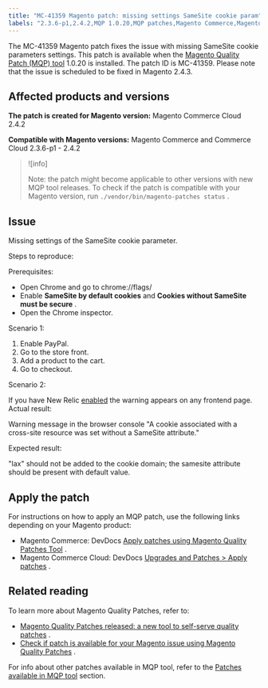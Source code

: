 ```yaml
---
title: "MC-41359 Magento patch: missing settings SameSite cookie param"
labels: "2.3.6-p1,2.4.2,MQP 1.0.20,MQP patches,Magento Commerce,Magento Commerce Cloud,SameSite,browser,cookies,error,settings,support tools"
---
```


The MC-41359 Magento patch fixes the issue with missing SameSite cookie parameters settings. This patch is available when the [Magento Quality Patch (MQP) tool](https://support.magento.com/hc/en-us/articles/360047139492) 1.0.20 is installed. The patch ID is MC-41359. Please note that the issue is scheduled to be fixed in Magento 2.4.3.

## Affected products and versions

 **The patch is created for Magento version:** Magento Commerce Cloud 2.4.2

 **Compatible with Magento versions:** Magento Commerce and Commerce Cloud 2.3.6-p1 - 2.4.2

>![info]
>
>Note: the patch might become applicable to other versions with new MQP tool releases. To check if the patch is compatible with your Magento version, run `./vendor/bin/magento-patches status` .

## Issue

Missing settings of the SameSite cookie parameter.

 <span class="wysiwyg-underline">Steps to reproduce:</span> 

Prerequisites:

* Open Chrome and go to chrome://flags/
* Enable **SameSite by default cookies** and **Cookies without SameSite must be secure** .
* Open the Chrome inspector.

 <span class="wysiwyg-underline">Scenario 1:</span> 

1. Enable PayPal.
1. Go to the store front.
1. Add a product to the cart.
1. Go to checkout.

 <span class="wysiwyg-underline">Scenario 2:</span> 

If you have New Relic [enabled](https://docs.magento.com/user-guide/reports/new-relic-reporting.html) the warning appears on any frontend page. <span class="wysiwyg-underline">Actual result:</span> 

Warning message in the browser console "A cookie associated with a cross-site resource was set without a SameSite attribute."

 <span class="wysiwyg-underline">Expected result:</span> 

"lax" should not be added to the cookie domain; the samesite attribute should be present with default value.

## Apply the patch

For instructions on how to apply an MQP patch, use the following links depending on your Magento product:

* Magento Commerce: DevDocs [Apply patches using Magento Quality Patches Tool](https://devdocs.magento.com/guides/v2.4/comp-mgr/patching/mqp.html) .
* Magento Commerce Cloud: DevDocs [Upgrades and Patches > Apply patches](https://devdocs.magento.com/cloud/project/project-patch.html) .

## Related reading

To learn more about Magento Quality Patches, refer to:

* [Magento Quality Patches released: a new tool to self-serve quality patches](https://support.magento.com/hc/en-us/articles/360047139492) .
* [Check if patch is available for your Magento issue using Magento Quality Patches](https://support.magento.com/hc/en-us/articles/360047125252) .

For info about other patches available in MQP tool, refer to the [Patches available in MQP tool](https://support.magento.com/hc/en-us/sections/360010506631-Patches-available-in-MQP-tool-) section.